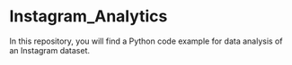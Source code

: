 # Instagram_Analytics
In this repository, you will find a Python code example for data analysis of an Instagram dataset.
